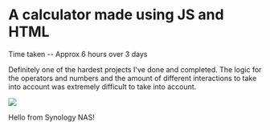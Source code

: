 <h1>A calculator made using JS and HTML</h1>
<p>Time taken -- Approx 6 hours over 3 days</p>
<p>Definitely one of the hardest projects I've done and completed. The logic for the operators and numbers and the amount of different interactions to take into account was extremely difficult to take into account.<p>
<img src='https://s3.us-west-2.amazonaws.com/secure.notion-static.com/e4ad502d-7795-4c75-867a-fc83f447aac8/Screenshot_from_2020-04-15_13-36-32.png?X-Amz-Algorithm=AWS4-HMAC-SHA256&X-Amz-Credential=AKIAT73L2G45O3KS52Y5%2F20200415%2Fus-west-2%2Fs3%2Faws4_request&X-Amz-Date=20200415T053900Z&X-Amz-Expires=86400&X-Amz-Signature=6a0ae71b4fbd4fb864759b2c0e9abffe7d1c26716074cf369e1f8275df4d87fe&X-Amz-SignedHeaders=host&response-content-disposition=filename%20%3D%22Screenshot_from_2020-04-15_13-36-32.png%22'></img>

<p>Hello from Synology NAS!</p>
